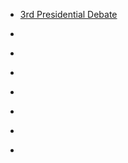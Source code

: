 
- [3rd Presidential Debate](/2016/04/3rd-presidential-debate/)

- [](/2016/04/724194702107373568/)

- [](/2016/03/711535710302396417/)

- [](/2016/03/711526770604843008/)

- [](/2016/03/711515334621028352/)

- [](/2016/03/711520041838096384/)

- [](/2016/02/10154387631398912/)

- [](/2016/02/10154385571378912/)

